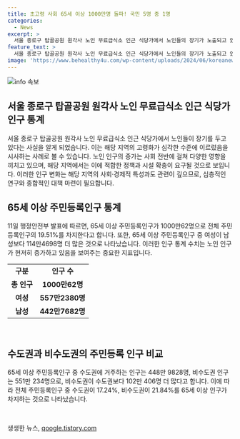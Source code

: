 ```yaml
---
title: 초고령 사회 65세 이상 1000만명 돌파! 국민 5명 중 1명
categories:
  - News
excerpt: >
  서울 종로구 탑골공원 원각사 노인 무료급식소 인근 식당가에서 노인들의 장기가 노출되고 있다는 사실이 알려져 사회적 논란이 일고 있다. 65세 이상 주민등록인구가 1000만명을 넘어섰으며, 이 중 여성이 남성보다 114만4698명 많은 것으로 나타났다. 수도권과 비수도권의 65세 이상 거주자 비율도 각각 17.24%와 21.84%로 나타났다. 이러한 인구 구조 변화가 사회 전반에 미치는 영향에 대해 다양한 관심이 쏟아지고 있다.
feature_text: >
  서울 종로구 탑골공원 원각사 노인 무료급식소 인근 식당가에서 노인들의 장기가 노출되고 있다는 사실이 알려져 사회적 논란이 일고 있다. 65세 이상 주민등록인구가 1000만명을 넘어섰으며, 이 중 여성이 남성보다 114만4698명 많은 것으로 나타났다. 수도권과 비수도권의 65세 이상 거주자 비율도 각각 17.24%와 21.84%로 나타났다. 이러한 인구 구조 변화가 사회 전반에 미치는 영향에 대해 다양한 관심이 쏟아지고 있다.
image: 'https://www.behealthy4u.com/wp-content/uploads/2024/06/koreanews.jpg'
---
```


<p><img src="https://www.behealthy4u.com/wp-content/uploads/2024/06/koreanews.jpg" alt="info 속보" /></p>

<h2 data-ke-size="size26">서울 종로구 탑골공원 원각사 노인 무료급식소 인근 식당가 인구 통계</h2>

<p data-ke-size="size16">서울 종로구 탑골공원 원각사 노인 무료급식소 인근 식당가에서 노인들이 장기를 두고 있다는 사실을 알게 되었습니다. 이는 해당 지역의 고령화가 심각한 수준에 이르렀음을 시사하는 사례로 볼 수 있습니다. 노인 인구의 증가는 사회 전반에 걸쳐 다양한 영향을 끼치고 있으며, 해당 지역에서는 이에 적합한 정책과 시설 확충이 요구될 것으로 보입니다. 이러한 인구 변화는 해당 지역의 사회·경제적 특성과도 관련이 깊으므로, 심층적인 연구와 종합적인 대책 마련이 필요합니다.</p>

<p data-ke-size="size16"></p>

<h2 data-ke-size="size26">65세 이상 주민등록인구 통계</h2>

<p data-ke-size="size16">11일 행정안전부 발표에 따르면, 65세 이상 주민등록인구가 1000만62명으로 전체 주민등록인구의 19.51%를 차지한다고 합니다. 또한, 65세 이상 주민등록인구 중 여성이 남성보다 114만4698명 더 많은 것으로 나타났습니다. 이러한 인구 통계 수치는 노인 인구가 현저히 증가하고 있음을 보여주는 중요한 지표입니다.</p>

<table>
    <tbody>
        <tr>
            <td style="text-align: center; height: 17px;"><b>구분</b></td>
            <td style="text-align: center; height: 17px;"><b>인구 수</b></td>
        </tr>
        <tr>
            <td style="text-align: center; height: 17px;"><b>총 인구</b></td>
            <td style="text-align: center; height: 17px;"><b>1000만62명</b></td>
        </tr>
        <tr>
            <td style="text-align: center; height: 17px;"><b>여성</b></td>
            <td style="text-align: center; height: 17px;"><b>557만2380명</b></td>
        </tr>
        <tr>
            <td style="text-align: center; height: 17px;"><b>남성</b></td>
            <td style="text-align: center; height: 17px;"><b>442만7682명</b></td>
        </tr>
    </tbody>
</table>

<p data-ke-size="size16">&nbsp;</p>

<h2 data-ke-size="size26">수도권과 비수도권의 주민등록 인구 비교</h2>

<p data-ke-size="size16">65세 이상 주민등록인구 중 수도권에 거주하는 인구는 448만 9828명, 비수도권 인구는 551만 234명으로, 비수도권이 수도권보다 102만 406명 더 많다고 합니다. 이에 따라 전체 주민등록인구 중 수도권이 17.24%, 비수도권이 21.84%를 65세 이상 인구가 차지하는 것으로 나타났습니다.</p>

<p data-ke-size="size16">&nbsp;</p>
생생한 뉴스, <a href="https://qoogle.tistory.com" rel="dofollow">qoogle.tistory.com</a>


